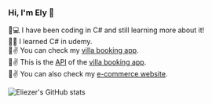   ### Hi, I'm Ely :wave:



   :radio_button::computer: I have been coding in C# and still learning more about it!<br/>
   :radio_button::book: I learned C# in udemy.<br/>
   :radio_button::v: You can check my [villa booking app](http://elyvillaweb.azurewebsites.net).<br/>
   :radio_button::v: This is the [API](https://elyvillaapi.azurewebsites.net/index.html) of the [villa booking app](http://elyvillaweb.azurewebsites.net).<br/>
   :radio_button::v: You can also check my [e-commerce website](https://elybook.azurewebsites.net).


  ![Eliezer's GitHub stats](https://github-readme-stats.vercel.app/api?username=Elypasaporte&show_icons=true&theme=ayu-mirage)
